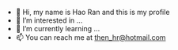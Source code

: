 - 👋 Hi, my name is Hao Ran and this is my profile
- 👀 I’m interested in ...
- 🌱 I’m currently learning ...
- 📫 You can reach me at then_hr@hotmail.com

<!---
thr321456/thr321456 is a ✨ special ✨ repository because its `README.md` (this file) appears on your GitHub profile.
You can click the Preview link to take a look at your changes.
--->
